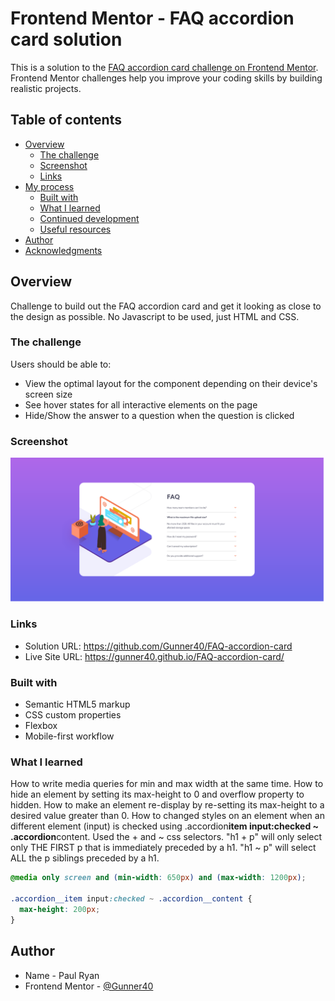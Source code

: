 # Frontend Mentor - FAQ accordion card solution

This is a solution to the [FAQ accordion card challenge on Frontend Mentor](https://www.frontendmentor.io/challenges/faq-accordion-card-XlyjD0Oam). Frontend Mentor challenges help you improve your coding skills by building realistic projects.

## Table of contents

- [Overview](#overview)
  - [The challenge](#the-challenge)
  - [Screenshot](#screenshot)
  - [Links](#links)
- [My process](#my-process)
  - [Built with](#built-with)
  - [What I learned](#what-i-learned)
  - [Continued development](#continued-development)
  - [Useful resources](#useful-resources)
- [Author](#author)
- [Acknowledgments](#acknowledgments)

## Overview

Challenge to build out the FAQ accordion card and get it looking as close to the design as possible. No Javascript to be used, just HTML and CSS.

### The challenge

Users should be able to:

- View the optimal layout for the component depending on their device's screen size
- See hover states for all interactive elements on the page
- Hide/Show the answer to a question when the question is clicked

### Screenshot

![](./Screenshot-Accordion-Card.png)

### Links

- Solution URL: https://github.com/Gunner40/FAQ-accordion-card
- Live Site URL: https://gunner40.github.io/FAQ-accordion-card/

### Built with

- Semantic HTML5 markup
- CSS custom properties
- Flexbox
- Mobile-first workflow

### What I learned

How to write media queries for min and max width at the same time.
How to hide an element by setting its max-height to 0 and overflow property to hidden.
How to make an element re-display by re-setting its max-height to a desired value greater than 0.
How to changed styles on an element when an different element (input) is checked using .accordion**item input:checked ~ .accordion**content.
Used the + and ~ css selectors. "h1 + p" will only select only THE FIRST p that is immediately preceded by a h1. "h1 ~ p" will select ALL the p siblings preceded by a h1.

```css
@media only screen and (min-width: 650px) and (max-width: 1200px);

.accordion__item input:checked ~ .accordion__content {
  max-height: 200px;
}
```

## Author

- Name - Paul Ryan
- Frontend Mentor - [@Gunner40](https://www.frontendmentor.io/profile/Gunner40)
